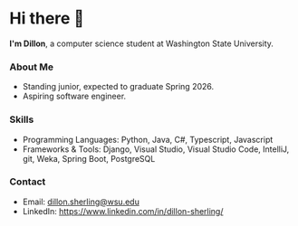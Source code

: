 # Hi there 👋

**I'm Dillon**, a computer science student at Washington State University.

### About Me
* Standing junior, expected to graduate Spring 2026.
* Aspiring software engineer.

### Skills
* Programming Languages: Python, Java, C#, Typescript, Javascript
* Frameworks & Tools: Django, Visual Studio, Visual Studio Code, IntelliJ, git, Weka, Spring Boot, PostgreSQL

### Contact
* Email: dillon.sherling@wsu.edu
* LinkedIn: https://www.linkedin.com/in/dillon-sherling/
